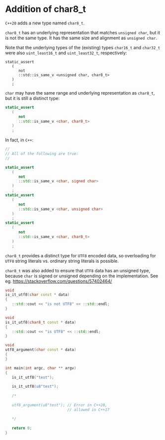 # Addition of char8_t

`C++20` adds a new type named `char8_t`.

`char8_t` has an underlying representation that matches `unsigned char`, but it is not the same type. It has the same size and alignment as `unsigned char`.

Note that the underlying types of the (existing) types `char16_­t` and `char32_­t` were also `uint_­least16_­t` and `uint_­least32_­t`, respectively:

```
static_assert
   (
      not
      ::std::is_same_v <unsigned char, char8_t>
   )
   ;
```

`char` may have the same range and underlying representation as `char8_t`, but it is still a distinct type:

```c++
static_assert
   (
      not
      ::std::is_same_v <char, char8_t>
   )
   ;
```

In fact, in `C++`:

```c++
//
// All of the following are true:
//

static_assert
   (
      not
      ::std::is_same_v <char, signed char>
   )
   ;
static_assert
   (
      not
      ::std::is_same_v <char, unsigned char>
   )
   ;
static_assert
   (
      not
      ::std::is_same_v <char, char8_t>
   )
   ;
```

`char8_t` provides a distinct type for `UTF8` encoded data, so overloading for `UTF8` string literals vs. ordinary string literals is possible.

`char8_t` was also added to ensure that `UTF8` data has an unsigned type, because `char` is signed or unsigned depending on the implementation. See eg. https://stackoverflow.com/questions/57402464/

```c++
void
is_it_utf8(char const * data)
{
   ::std::cout << "is not UTF8" << ::std::endl;
}

void
is_it_utf8(char8_t const * data)
{
   ::std::cout << "is UTF8" << ::std::endl;
}

void
utf8_argument(char const * data)
{
}

int main(int argc, char ** argv)
{
   is_it_utf8("test");
   
   is_it_utf8(u8"test");
   
   /*
   
   utf8_argument(u8"test"); // Error in C++20,
                            // allowed in C++17
   
   */
   
   return 0;
}
```
